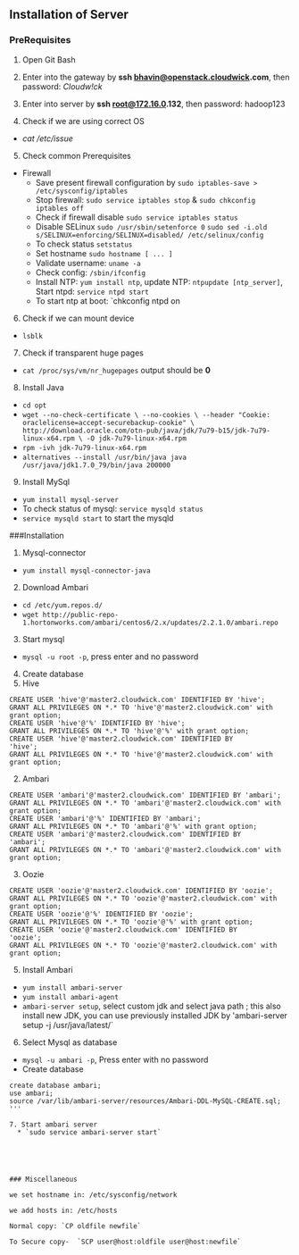 ## Installation of Server

### PreRequisites

1. Open Git Bash

2. Enter into the gateway by __ssh bhavin@openstack.cloudwick.com__, then password: _Cloudw!ck_

3. Enter into server by __ssh root@172.16.0.132__, then password: hadoop123

4. Check if we are using correct OS
  * _cat /etc/issue_

5. Check common Prerequisites
  * Firewall
    * Save present firewall configuration by `sudo iptables-save > /etc/sysconfig/iptables`
    * Stop firewall: `sudo service iptables stop` & `sudo chkconfig iptables off`
    * Check if firewall disable `sudo service iptables status`
    * Disable SELinux `sudo /usr/sbin/setenforce 0`
      `sudo sed -i.old s/SELINUX=enforcing/SELINUX=disabled/ /etc/selinux/config`
    * To check status `setstatus`
    * Set hostname `sudo hostname [ ... ]`
    * Validate username: `uname -a`
    * Check config: `/sbin/ifconfig`
    * Install NTP: `yum install ntp`, update NTP: `ntpupdate [ntp_server]`, Start ntpd: `service ntpd start`
    * To start ntp at boot: `chkconfig ntpd on  

6. Check if we can mount device
  * `lsblk`

7. Check if transparent huge pages
  * `cat /proc/sys/vm/nr_hugepages` output should be __0__

8. Install Java
  * `cd opt`
  * `wget --no-check-certificate \
     --no-cookies \
     --header "Cookie: oraclelicense=accept-securebackup-cookie" \
     http://download.oracle.com/otn-pub/java/jdk/7u79-b15/jdk-7u79-linux-x64.rpm \
     -O jdk-7u79-linux-x64.rpm`
  * `rpm -ivh jdk-7u79-linux-x64.rpm`
  * `alternatives --install /usr/bin/java java /usr/java/jdk1.7.0_79/bin/java 200000`

9. Install MySql
  * `yum install mysql-server`
  *  To check status of mysql: `service mysqld status`
  * `service mysqld start` to start the mysqld

###Installation

1. Mysql-connector
  * `yum install mysql-connector-java`

2. Download Ambari
  * `cd /etc/yum.repos.d/`
  * `wget http://public-repo-1.hortonworks.com/ambari/centos6/2.x/updates/2.2.1.0/ambari.repo`

3. Start mysql
  * `mysql -u root -p`, press enter and no password

4. Create database
  1. Hive
```mysql
CREATE USER 'hive'@'master2.cloudwick.com' IDENTIFIED BY 'hive';
GRANT ALL PRIVILEGES ON *.* TO 'hive'@'master2.cloudwick.com' with grant option;
CREATE USER 'hive'@'%' IDENTIFIED BY 'hive';
GRANT ALL PRIVILEGES ON *.* TO 'hive'@'%' with grant option;
CREATE USER 'hive'@'master2.cloudwick.com' IDENTIFIED BY
'hive';
GRANT ALL PRIVILEGES ON *.* TO 'hive'@'master2.cloudwick.com' with grant option; 
```

  2. Ambari
```mysql
CREATE USER 'ambari'@'master2.cloudwick.com' IDENTIFIED BY 'ambari';
GRANT ALL PRIVILEGES ON *.* TO 'ambari'@'master2.cloudwick.com' with grant option;
CREATE USER 'ambari'@'%' IDENTIFIED BY 'ambari';
GRANT ALL PRIVILEGES ON *.* TO 'ambari'@'%' with grant option;
CREATE USER 'ambari'@'master2.cloudwick.com' IDENTIFIED BY
'ambari';
GRANT ALL PRIVILEGES ON *.* TO 'ambari'@'master2.cloudwick.com' with grant option; 
```

  3. Oozie
```mysql
CREATE USER 'oozie'@'master2.cloudwick.com' IDENTIFIED BY 'oozie';
GRANT ALL PRIVILEGES ON *.* TO 'oozie'@'master2.cloudwick.com' with grant option;
CREATE USER 'oozie'@'%' IDENTIFIED BY 'oozie';
GRANT ALL PRIVILEGES ON *.* TO 'oozie'@'%' with grant option;
CREATE USER 'oozie'@'master2.cloudwick.com' IDENTIFIED BY
'oozie';
GRANT ALL PRIVILEGES ON *.* TO 'oozie'@'master2.cloudwick.com' with grant option;
```

5. Install Ambari 
  * `yum install ambari-server`
  * `yum install ambari-agent`
  * `ambari-server setup`, select custom jdk and select java path ; this also install new JDK, you can use previously installed JDK by
	'ambari-server setup -j /usr/java/latest/`

6. Select Mysql as database
  * `mysql -u ambari -p`, Press enter with no password
  * Create database
```mysql
create database ambari;
use ambari;
source /var/lib/ambari-server/resources/Ambari-DDL-MySQL-CREATE.sql;
'''

7. Start ambari server
  * `sudo service ambari-server start`





### Miscellaneous

we set hostname in: /etc/sysconfig/network

we add hosts in: /etc/hosts

Normal copy: `CP oldfile newfile`

To Secure copy-  `SCP user@host:oldfile user@host:newfile`